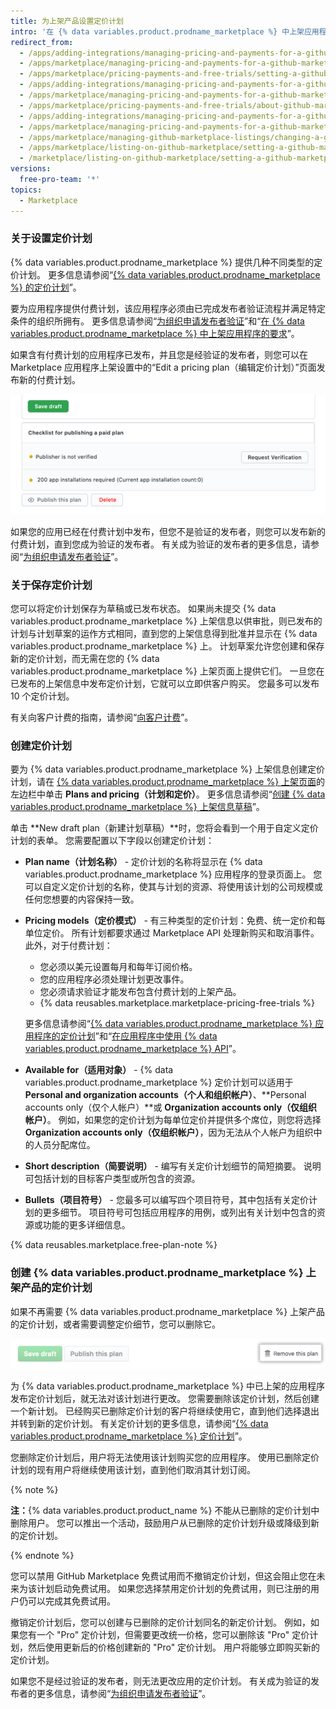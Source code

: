 ```yaml
---
title: 为上架产品设置定价计划
intro: '在 {% data variables.product.prodname_marketplace %} 中上架应用程序时，您可以选择免费提供或有偿出售您的应用程序。 如果打算出售应用程序，您可以为不同的功能等级创建不同的定价计划。'
redirect_from:
  - /apps/adding-integrations/managing-pricing-and-payments-for-a-github-marketplace-listing/setting-a-github-marketplace-listing-s-pricing-plan/
  - /apps/marketplace/managing-pricing-and-payments-for-a-github-marketplace-listing/setting-a-github-marketplace-listing-s-pricing-plan/
  - /apps/marketplace/pricing-payments-and-free-trials/setting-a-github-marketplace-listing-s-pricing-plan/
  - /apps/adding-integrations/managing-pricing-and-payments-for-a-github-marketplace-listing/about-github-marketplace-pricing-plans/
  - /apps/marketplace/managing-pricing-and-payments-for-a-github-marketplace-listing/about-github-marketplace-pricing-plans/
  - /apps/marketplace/pricing-payments-and-free-trials/about-github-marketplace-pricing-plans/
  - /apps/adding-integrations/managing-pricing-and-payments-for-a-github-marketplace-listing/changing-a-github-marketplace-listing-s-pricing-plan/
  - /apps/marketplace/managing-pricing-and-payments-for-a-github-marketplace-listing/changing-a-github-marketplace-listing-s-pricing-plan/
  - /apps/marketplace/managing-github-marketplace-listings/changing-a-github-marketplace-listing-s-pricing-plan/
  - /apps/marketplace/listing-on-github-marketplace/setting-a-github-marketplace-listing-s-pricing-plan/
  - /marketplace/listing-on-github-marketplace/setting-a-github-marketplace-listing-s-pricing-plan
versions:
  free-pro-team: '*'
topics:
  - Marketplace
---
```


### 关于设置定价计划

{% data variables.product.prodname_marketplace %} 提供几种不同类型的定价计划。 更多信息请参阅“[{% data variables.product.prodname_marketplace %} 的定价计划](/developers/github-marketplace/pricing-plans-for-github-marketplace-apps)”。

要为应用程序提供付费计划，该应用程序必须由已完成发布者验证流程并满足特定条件的组织所拥有。 更多信息请参阅“[为组织申请发布者验证](/developers/github-marketplace/applying-for-publisher-verification-for-your-organization)”和“[在 {% data variables.product.prodname_marketplace %} 中上架应用程序的要求](/marketplace/getting-started/requirements-for-listing-an-app-on-github-marketplace/)”。

如果含有付费计划的应用程序已发布，并且您是经验证的发布者，则您可以在 Marketplace 应用程序上架设置中的“Edit a pricing plan（编辑定价计划）”页面发布新的付费计划。

![发布此计划按钮](/assets/images/marketplace/publish-this-plan-button.png)

如果您的应用已经在付费计划中发布，但您不是验证的发布者，则您可以发布新的付费计划，直到您成为验证的发布者。 有关成为验证的发布者的更多信息，请参阅“[为组织申请发布者验证](/developers/github-marketplace/applying-for-publisher-verification-for-your-organization)”。

### 关于保存定价计划

您可以将定价计划保存为草稿或已发布状态。 如果尚未提交 {% data variables.product.prodname_marketplace %} 上架信息以供审批，则已发布的计划与计划草案的运作方式相同，直到您的上架信息得到批准并显示在 {% data variables.product.prodname_marketplace %} 上。 计划草案允许您创建和保存新的定价计划，而无需在您的 {% data variables.product.prodname_marketplace %} 上架页面上提供它们。 一旦您在已发布的上架信息中发布定价计划，它就可以立即供客户购买。 您最多可以发布 10 个定价计划。

有关向客户计费的指南，请参阅“[向客户计费](/developers/github-marketplace/billing-customers)”。

### 创建定价计划

要为 {% data variables.product.prodname_marketplace %} 上架信息创建定价计划，请在 [{% data variables.product.prodname_marketplace %} 上架页面](https://github.com/marketplace/manage)的左边栏中单击 **Plans and pricing（计划和定价）**。 更多信息请参阅“[创建 {% data variables.product.prodname_marketplace %} 上架信息草稿](/marketplace/listing-on-github-marketplace/creating-a-draft-github-marketplace-listing/)”。

单击 **New draft plan（新建计划草稿）**时，您将会看到一个用于自定义定价计划的表单。 您需要配置以下字段以创建定价计划：

- **Plan name（计划名称）** - 定价计划的名称将显示在 {% data variables.product.prodname_marketplace %} 应用程序的登录页面上。 您可以自定义定价计划的名称，使其与计划的资源、将使用该计划的公司规模或任何您想要的内容保持一致。

- **Pricing models（定价模式）** - 有三种类型的定价计划：免费、统一定价和每单位定价。 所有计划都要求通过 Marketplace API 处理新购买和取消事件。 此外，对于付费计划：

  - 您必须以美元设置每月和每年订阅价格。
  - 您的应用程序必须处理计划更改事件。
  - 您必须请求验证才能发布包含付费计划的上架产品。
  - {% data reusables.marketplace.marketplace-pricing-free-trials %}

  更多信息请参阅“[{% data variables.product.prodname_marketplace %} 应用程序的定价计划](/developers/github-marketplace/pricing-plans-for-github-marketplace-apps)”和“[在应用程序中使用 {% data variables.product.prodname_marketplace %} API](/developers/github-marketplace/using-the-github-marketplace-api-in-your-app)”。

- **Available for（适用对象）** - {% data variables.product.prodname_marketplace %} 定价计划可以适用于 **Personal and organization accounts（个人和组织帐户）**、**Personal accounts only（仅个人帐户）**或 **Organization accounts only（仅组织帐户）**。 例如，如果您的定价计划为每单位定价并提供多个席位，则您将选择 **Organization accounts only（仅组织帐户）**，因为无法从个人帐户为组织中的人员分配席位。

- **Short description（简要说明）** - 编写有关定价计划细节的简短摘要。 说明可包括计划的目标客户类型或所包含的资源。

- **Bullets（项目符号）** - 您最多可以编写四个项目符号，其中包括有关定价计划的更多细节。 项目符号可包括应用程序的用例，或列出有关计划中包含的资源或功能的更多详细信息。

{% data reusables.marketplace.free-plan-note %}

### 创建 {% data variables.product.prodname_marketplace %} 上架产品的定价计划

如果不再需要 {% data variables.product.prodname_marketplace %} 上架产品的定价计划，或者需要调整定价细节，您可以删除它。

![删除定价计划的按钮](/assets/images/marketplace/marketplace_remove_this_plan.png)

为 {% data variables.product.prodname_marketplace %} 中已上架的应用程序发布定价计划后，就无法对该计划进行更改。 您需要删除该定价计划，然后创建一个新计划。 已经购买已删除定价计划的客户将继续使用它，直到他们选择退出并转到新的定价计划。 有关定价计划的更多信息，请参阅“[{% data variables.product.prodname_marketplace %} 定价计划](/marketplace/selling-your-app/github-marketplace-pricing-plans/)”。

您删除定价计划后，用户将无法使用该计划购买您的应用程序。 使用已删除定价计划的现有用户将继续使用该计划，直到他们取消其计划订阅。

{% note %}

**注：**{% data variables.product.product_name %} 不能从已删除的定价计划中删除用户。 您可以推出一个活动，鼓励用户从已删除的定价计划升级或降级到新的定价计划。

{% endnote %}

您可以禁用 GitHub Marketplace 免费试用而不撤销定价计划，但这会阻止您在未来为该计划启动免费试用。 如果您选择禁用定价计划的免费试用，则已注册的用户仍可以完成其免费试用。

撤销定价计划后，您可以创建与已删除的定价计划同名的新定价计划。 例如，如果您有一个 "Pro" 定价计划，但需要更改统一价格，您可以删除该 "Pro" 定价计划，然后使用更新后的价格创建新的 "Pro" 定价计划。 用户将能够立即购买新的定价计划。

如果您不是经过验证的发布者，则无法更改应用的定价计划。 有关成为验证的发布者的更多信息，请参阅“[为组织申请发布者验证](/developers/github-marketplace/applying-for-publisher-verification-for-your-organization)”。
